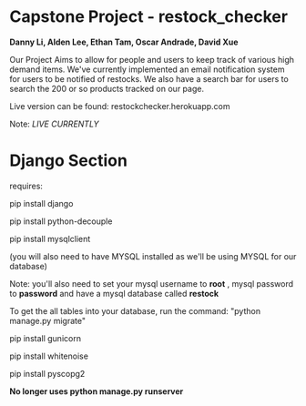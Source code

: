 

# Capstone Project - restock_checker 
**Danny Li, Alden Lee, Ethan Tam, Oscar Andrade, David Xue**


Our Project Aims to allow for people and users to keep track of various high demand items. We've currently implemented an email notification system for users to be notified of restocks. We also have a search bar for users to search the 200 or so products tracked on our page.

Live version can be found: restockchecker.herokuapp.com 

Note: *LIVE CURRENTLY*





# Django Section



requires:

pip install django

pip install python-decouple

pip install mysqlclient

(you will also need to have MYSQL installed as we'll be using MYSQL for our database)

Note: you'll also need to set your mysql username to **root** , mysql password to **password** and have a mysql database called **restock** 

To get the all tables into your database, run the command:
"python manage.py migrate"

pip install gunicorn

pip install whitenoise

pip install pyscopg2

**No longer uses python manage.py runserver**
